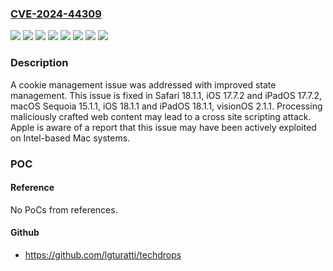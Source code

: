 ### [CVE-2024-44309](https://cve.mitre.org/cgi-bin/cvename.cgi?name=CVE-2024-44309)
![](https://img.shields.io/static/v1?label=Product&message=Safari&color=blue)
![](https://img.shields.io/static/v1?label=Product&message=iOS%20and%20iPadOS&color=blue)
![](https://img.shields.io/static/v1?label=Product&message=macOS&color=blue)
![](https://img.shields.io/static/v1?label=Product&message=visionOS&color=blue)
![](https://img.shields.io/static/v1?label=Version&message=unspecified%3C%2015.1%20&color=brighgreen)
![](https://img.shields.io/static/v1?label=Version&message=unspecified%3C%2018.1%20&color=brighgreen)
![](https://img.shields.io/static/v1?label=Version&message=unspecified%3C%202.1%20&color=brighgreen)
![](https://img.shields.io/static/v1?label=Vulnerability&message=Processing%20maliciously%20crafted%20web%20content%20may%20lead%20to%20a%20cross%20site%20scripting%20attack.%20Apple%20is%20aware%20of%20a%20report%20that%20this%20issue%20may%20have%20been%20actively%20exploited%20on%20Intel-based%20Mac%20systems.&color=brighgreen)

### Description

A cookie management issue was addressed with improved state management. This issue is fixed in Safari 18.1.1, iOS 17.7.2 and iPadOS 17.7.2, macOS Sequoia 15.1.1, iOS 18.1.1 and iPadOS 18.1.1, visionOS 2.1.1. Processing maliciously crafted web content may lead to a cross site scripting attack. Apple is aware of a report that this issue may have been actively exploited on Intel-based Mac systems.

### POC

#### Reference
No PoCs from references.

#### Github
- https://github.com/lgturatti/techdrops

